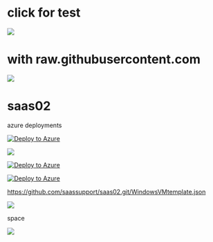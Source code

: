 # click for test 

<a href="https://portal.azure.com/#create/Microsoft.Template/uri/https%3A%2F%2Fgithub.com%2Fsaassupport%2Fsaas02%2FWindowsVMparametersFile.json" target="_blank">
  <img src="https://aka.ms/deploytoazurebutton"/>
</a>

# with raw.githubusercontent.com

<a href="https://portal.azure.com/#create/Microsoft.Template/uri/https%3A%2F%2Fraw.githubusercontent.com%2Fsaassupport%2Fsaas02%2FWindowsVMparametersFile.json" rel="nofollow">
  <img src="https://aka.ms/deploytoazurebutton"/>
</a>

# saas02
azure deployments

[![Deploy to Azure](https://aka.ms/deploytoazurebutton)](https://portal.azure.com/#create/Microsoft.Template/uri/https%3A%2F%2Fraw.githubusercontent.com%2FAzure%2Fazure-quickstart-templates%2Fmaster%2F101-storage-account-create%2Fazuredeploy.json)

<a href="https://portal.azure.com/#create/Microsoft.Template/uri/https%3A%2F%2Fraw.githubusercontent.com%2FAzure%2Fazure-quickstart-templates%2Fmaster%2F101-storage-account-create%2Fazuredeploy.json" target="_blank">
  <img src="https://aka.ms/deploytoazurebutton"/>
</a>

[![Deploy to Azure](https://aka.ms/deploytoazurebutton)](https://portal.azure.com/#create/Microsoft.Template/uri/https%3A%2F%2Fdev.azure.com%2Forgname%2Fprojectname%2F_apis%2Fgit%2Frepositories%2Freponame%2Fitems%3FscopePath%3D%2freponame%2fazuredeploy.json%26api-version%3D6.0)




[![Deploy to Azure](https://aka.ms/deploytoazurebutton)](https://portal.azure.com/)


https://github.com/saassupport/saas02.git/WindowsVMtemplate.json



<a href="https://portal.azure.com/#create/Microsoft.Template/uri/https%3A%2F%2Fraw.githubusercontent.com%2FAzure%2Fazure-quickstart-templates%2Fmaster%2F101-storage-account-create%2Fazuredeploy.json" target="_blank">
  <img src="https://aka.ms/deploytoazurebutton"/>
</a>

space

<a href="https://portal.azure.com/?repository=https://github.com/saassupport/saas02.git/WindowsVMtemplate.json" target="_blank">
  <img src="https://aka.ms/deploytoazurebutton"/>
</a>
